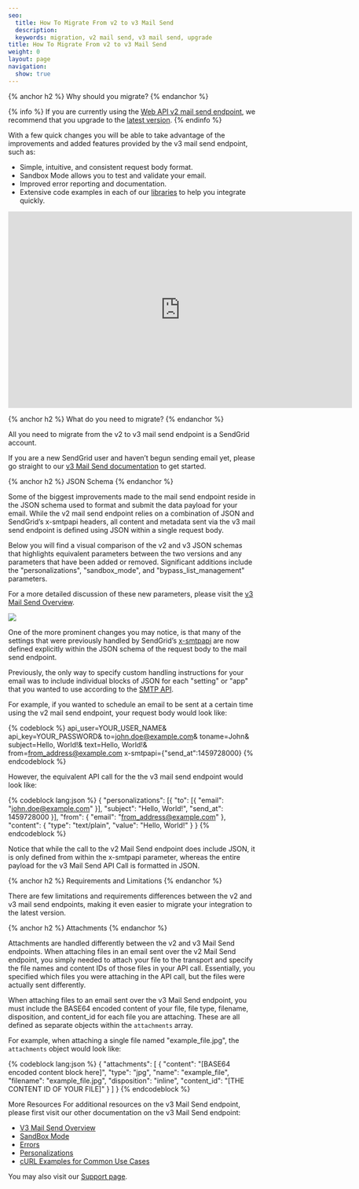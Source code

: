 ```yaml
---
seo:
  title: How To Migrate From v2 to v3 Mail Send
  description:
  keywords: migration, v2 mail send, v3 mail send, upgrade
title: How To Migrate From v2 to v3 Mail Send
weight: 0
layout: page
navigation:
  show: true
---
```


{% anchor h2 %}
Why should you migrate?
{% endanchor %}

{% info %}
If you are currently using the [Web API v2 mail send endpoint]({{root_url}}/API_Reference/Web_API/mail.html), we recommend that you upgrade to the [latest version]({{root_url}}/API_Reference/Web_API_v3/Mail/index.html).
{% endinfo %}

With a few quick changes you will be able to take advantage of the improvements and added features provided by the v3 mail send endpoint, such as:

* Simple, intuitive, and consistent request body format.
* Sandbox Mode allows you to test and validate your email.
* Improved error reporting and documentation.
* Extensive code examples in each of our [libraries]({{root_url}}/Integrate/libraries.html) to help you integrate quickly.

<iframe src="https://player.vimeo.com/video/168940206" width="700" height="400" frameborder="0" webkitallowfullscreen mozallowfullscreen allowfullscreen></iframe>

{% anchor h2 %}
What do you need to migrate?
{% endanchor %}

All you need to migrate from the v2 to v3 mail send endpoint is a SendGrid account.

If you are a new SendGrid user and haven’t begun sending email yet, please go straight to our [v3 Mail Send documentation]({{root_url}}/API_Reference/Web_API_v3/Mail/index.html) to get started.

{% anchor h2 %}
JSON Schema
{% endanchor %}

Some of the biggest improvements made to the mail send endpoint reside in the JSON schema used to format and submit the data payload for your email. While the v2 mail send endpoint relies on a combination of JSON and SendGrid’s x-smtpapi headers, all content and metadata sent via the v3 mail send endpoint is defined using JSON within a single request body.

Below you will find a visual comparison of the v2 and v3 JSON schemas that highlights equivalent parameters between the two versions and any parameters that have been added or removed. Significant additions include the "personalizations", "sandbox_mode", and "bypass_list_management" parameters.

For a more detailed discussion of these new parameters, please visit the [v3 Mail Send Overview]({{root_url}}/API_Reference/Web_API_v3/Mail/index.html).

![]({{root_url}}/images/v2_vs_v3_mail_send.png)

One of the more prominent changes you may notice, is that many of the settings that were previously handled by SendGrid’s [x-smtpapi]({{root_url}}/API_Reference/SMTP_API/index.html) are now defined explicitly within the JSON schema of the request body to the mail send endpoint.

Previously, the only way to specify custom handling instructions for your email was to include individual blocks of JSON for each "setting" or "app" that you wanted to use according to the [SMTP API]({{root_url}}/API_Reference/SMTP_API/index.html).

For example, if you wanted to schedule an email to be sent at a certain time using the v2 mail send endpoint, your request body would look like:

{% codeblock %}
api_user=YOUR_USER_NAME&
api_key=YOUR_PASSWORD&
to=john.doe@example.com&
toname=John&
subject=Hello, World!&
text=Hello, World!&
from=from_address@example.com
x-smtpapi={"send_at":1459728000}
{% endcodeblock %}

However, the equivalent API call for the the v3 mail send endpoint would look like:

{% codeblock lang:json %}
{
	"personalizations": [{
		"to": [{
			"email": "john.doe@example.com"
		}],
		"subject": "Hello, World!",
		"send_at": 1459728000
	}],
	"from": {
		"email": "from_address@example.com"
	},
	"content": {
		"type": "text/plain",
		"value": "Hello, World!"
	}
}
{% endcodeblock %}

Notice that while the call to the v2 Mail Send endpoint does include JSON, it is only defined from within the x-smtpapi parameter, whereas the entire payload for the v3 Mail Send API Call is formatted in JSON.

{% anchor h2 %}
Requirements and Limitations
{% endanchor %}

There are few limitations and requirements differences between the v2 and v3 mail send endpoints, making it even easier to migrate your integration to the latest version.

{% anchor h2 %}
Attachments
{% endanchor %}

Attachments are handled differently between the v2 and v3 Mail Send endpoints. When attaching files in an email sent over the v2 Mail Send endpoint, you simply needed to attach your file to the transport and specify the file names and content IDs of those files in your API call. Essentially, you specified which files you were attaching in the API call, but the files were actually sent differently.

When attaching files to an email sent over the v3 Mail Send endpoint, you must include the BASE64 encoded content of your file, file type, filename, disposition, and content_id for each file you are attaching. These are all defined as separate objects within the `attachments` array.

For example, when attaching a single file named "example_file.jpg", the `attachments` object would look like:

{% codeblock lang:json %}
{
  "attachments": [
    {
    "content": "[BASE64 encoded content block here]",
    "type": "jpg",
    "name": "example_file",
    "filename": "example_file.jpg",
    "disposition": "inline",
    "content_id": "[THE CONTENT ID OF YOUR FILE]"
    }
  ]
}
{% endcodeblock %}

More Resources
For additional resources on the v3 Mail Send endpoint, please first visit our other documentation on the v3 Mail Send endpoint:

* [V3 Mail Send Overview]({{root_url}}/API_Reference/Web_API_v3/Mail/index.html)
* [SandBox Mode]({{root_url}}/Classroom/Send/v3_Mail_Send/sandbox_mode.html)
* [Errors]({{root_url}}/API_Reference/Web_API_v3/Mail/errors.html)
* [Personalizations]({{root_url}}/Classroom/Send/v3_Mail_Send/personalizations.html)
* [cURL Examples for Common Use Cases]({{root_url}}/Classroom/Send/v3_Mail_Send/curl_examples.html)

You may also visit our [Support page](https://support.sendgrid.com/hc/en-us).

